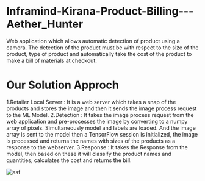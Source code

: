 # Inframind-Kirana-Product-Billing---Aether_Hunter
Web application which allows automatic detection of product using a camera. The detection of the product must be with respect to the size of the product, type of product and automatically take the cost of the product to make a bill of materials at checkout.
# Our Solution Approch
1.Retailer Local Server  :
	It is a web server which takes a snap of the products and stores the image and then it sends the image process request to the ML Model.
2.Detection :
It takes the image process request from the web application and pre-processes the image by converting to a numpy array of pixels. Simultaneously model and labels are loaded. And the image array is sent to the model then a TensorFlow session is initialized, the image is processed and returns the names with sizes of the products as a response to the webserver.
3.Response :
	It takes the Response from the model, then based on these it will classify the product names and quantities, calculates the cost and returns the bill.
  
![asf](http://bh.66ghz.com/KE/data/User/admin/home/Object_detection_FlowChart.jpg)
